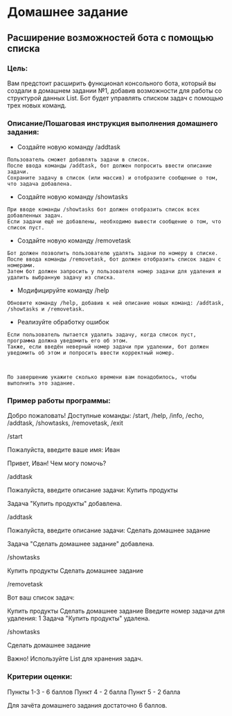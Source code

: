 # Домашнее задание

## Расширение возможностей бота с помощью списка
### Цель:

Вам предстоит расширить функционал консольного бота, который вы создали в домашнем задании №1, добавив возможности для работы со структурой данных List. Бот будет управлять списком задач с помощью трех новых команд.

### Описание/Пошаговая инструкция выполнения домашнего задания:

-    Создайте новую команду /addtask

    Пользователь сможет добавлять задачи в список.
    После ввода команды /addtask, бот должен попросить ввести описание задачи.
    Сохраните задачу в список (или массив) и отобразите сообщение о том, что задача добавлена.


 -   Создайте новую команду /showtasks

    При вводе команды /showtasks бот должен отобразить список всех добавленных задач.
    Если задачи ещё не добавлены, необходимо вывести сообщение о том, что список пуст.


-    Создайте новую команду /removetask

    Бот должен позволить пользователю удалять задачи по номеру в списке.
    После ввода команды /removetask, бот должен отобразить список задач с номерами.
    Затем бот должен запросить у пользователя номер задачи для удаления и удалить выбранную задачу из списка.


-    Модифицируйте команду /help

    Обновите команду /help, добавив к ней описание новых команд: /addtask, /showtasks и /removetask.


-    Реализуйте обработку ошибок

    Если пользователь пытается удалить задачу, когда список пуст, программа должна уведомить его об этом.
    Также, если введён неверный номер задачи при удалении, бот должен уведомить об этом и попросить ввести корректный номер.



    По завершению укажите сколько времени вам понадобилось, чтобы выполнить это задание.

### Пример работы программы:

Добро пожаловать! Доступные команды: /start, /help, /info, /echo, /addtask, /showtasks, /removetask, /exit



/start

Пожалуйста, введите ваше имя: Иван

Привет, Иван! Чем могу помочь?



/addtask

Пожалуйста, введите описание задачи: Купить продукты

Задача "Купить продукты" добавлена.



/addtask

Пожалуйста, введите описание задачи: Сделать домашнее задание

Задача "Сделать домашнее задание" добавлена.


/showtasks

Купить продукты
Сделать домашнее задание


/removetask

Вот ваш список задач:

Купить продукты
Сделать домашнее задание
Введите номер задачи для удаления: 1
Задача "Купить продукты" удалена.

/showtasks

Сделать домашнее задание


Важно! Используйте List<string> для хранения задач.

### Критерии оценки:

Пункты 1-3 - 6 баллов
Пункт 4 - 2 балла
Пункт 5 - 2 балла

Для зачёта домашнего задания достаточно 6 баллов.
